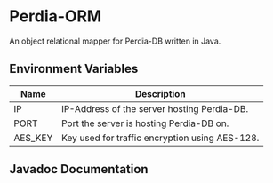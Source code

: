 # Perdia-ORM
An object relational mapper for Perdia-DB written in Java.

## Environment Variables
|Name|Description|
|-|-|
|IP|IP-Address of the server hosting Perdia-DB.|
|PORT|Port the server is hosting Perdia-DB on.|
|AES_KEY|Key used for traffic encryption using AES-128.|

## Javadoc Documentation


